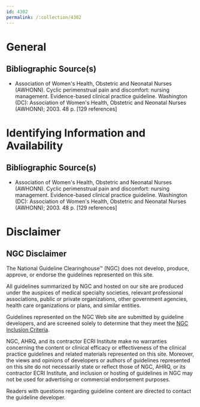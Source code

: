 ```yaml
---
id: 4302
permalink: /:collection/4302
---
```


# General

## Bibliographic Source(s)

- Association of Women's Health, Obstetric and Neonatal Nurses (AWHONN). Cyclic perimenstrual pain and discomfort: nursing management. Evidence-based clinical practice guideline. Washington (DC): Association of Women's Health, Obstetric and Neonatal Nurses (AWHONN); 2003. 48 p. [129 references]

# Identifying Information and Availability

## Bibliographic Source(s)

- Association of Women's Health, Obstetric and Neonatal Nurses (AWHONN). Cyclic perimenstrual pain and discomfort: nursing management. Evidence-based clinical practice guideline. Washington (DC): Association of Women's Health, Obstetric and Neonatal Nurses (AWHONN); 2003. 48 p. [129 references]

# Disclaimer

## NGC Disclaimer

The National Guideline Clearinghouse™ (NGC) does not develop, produce, approve, or endorse the guidelines represented on this site.

All guidelines summarized by NGC and hosted on our site are produced under the auspices of medical specialty societies, relevant professional associations, public or private organizations, other government agencies, health care organizations or plans, and similar entities.

Guidelines represented on the NGC Web site are submitted by guideline developers, and are screened solely to determine that they meet the [NGC Inclusion Criteria](/help-and-about/summaries/inclusion-criteria).

NGC, AHRQ, and its contractor ECRI Institute make no warranties concerning the content or clinical efficacy or effectiveness of the clinical practice guidelines and related materials represented on this site. Moreover, the views and opinions of developers or authors of guidelines represented on this site do not necessarily state or reflect those of NGC, AHRQ, or its contractor ECRI Institute, and inclusion or hosting of guidelines in NGC may not be used for advertising or commercial endorsement purposes.

Readers with questions regarding guideline content are directed to contact the guideline developer.


